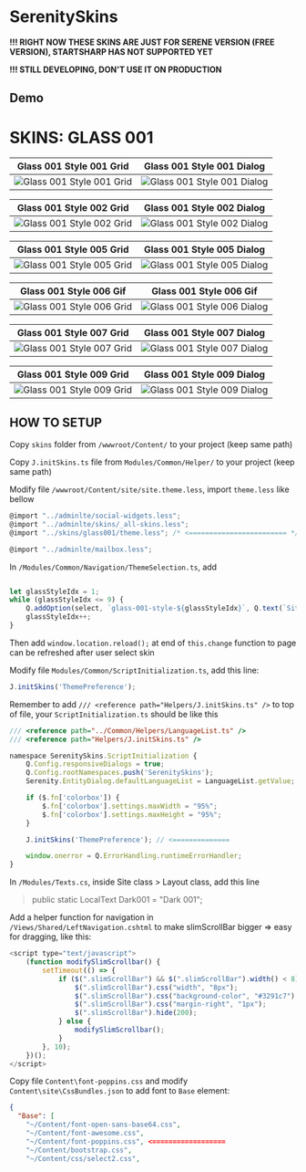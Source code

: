 # SerenitySkins

**!!! RIGHT NOW THESE SKINS ARE JUST FOR SERENE VERSION (FREE VERSION), STARTSHARP HAS NOT SUPPORTED YET**

**!!! STILL DEVELOPING, DON'T USE IT ON PRODUCTION**

## Demo

# SKINS: GLASS 001

**Glass 001 Style 001 Grid**             |  **Glass 001 Style 001 Dialog**
:-------------------------:|:-------------------------:
![Glass 001 Style 001 Grid](https://github.com/minhhungit/SerenitySkins/blob/main/assets/images/glass-001-ver2/img-1.jpg?raw=true)  |  ![Glass 001 Style 001 Dialog](https://github.com/minhhungit/SerenitySkins/blob/main/assets/images/glass-001-ver2/img-2.jpg?raw=true)

**Glass 001 Style 002 Grid**             |  **Glass 001 Style 002 Dialog**
:-------------------------:|:-------------------------:
![Glass 001 Style 002 Grid](https://github.com/minhhungit/SerenitySkins/blob/main/assets/images/glass-001-ver2/img-3.jpg?raw=true)  |  ![Glass 001 Style 002 Dialog](https://github.com/minhhungit/SerenitySkins/blob/main/assets/images/glass-001-ver2/img-4.jpg?raw=true)

**Glass 001 Style 005 Grid**             |  **Glass 001 Style 005 Dialog**
:-------------------------:|:-------------------------:
![Glass 001 Style 005 Grid](https://github.com/minhhungit/SerenitySkins/blob/main/assets/images/glass-001-ver2/img-5.jpg?raw=true)  |  ![Glass 001 Style 005 Dialog](https://github.com/minhhungit/SerenitySkins/blob/main/assets/images/glass-001-ver2/img-6.jpg?raw=true)

**Glass 001 Style 006 Gif**             |  **Glass 001 Style 006 Gif**
:-------------------------:|:-------------------------:
![Glass 001 Style 006 Grid](https://github.com/minhhungit/SerenitySkins/blob/main/assets/images/glass-001-ver2/style06.gif?raw=true)  |  ![Glass 001 Style 006 Dialog](https://github.com/minhhungit/SerenitySkins/blob/main/assets/images/glass-001-ver2/style06.gif?raw=true)

**Glass 001 Style 007 Grid**             |  **Glass 001 Style 007 Dialog**
:-------------------------:|:-------------------------:
![Glass 001 Style 007 Grid](https://github.com/minhhungit/SerenitySkins/blob/main/assets/images/glass-001-ver2/img-9.jpg?raw=true)  |  ![Glass 001 Style 007 Dialog](https://github.com/minhhungit/SerenitySkins/blob/main/assets/images/glass-001-ver2/img-10.jpg?raw=true)

**Glass 001 Style 009 Grid**             |  **Glass 001 Style 009 Dialog**
:-------------------------:|:-------------------------:
![Glass 001 Style 009 Grid](https://github.com/minhhungit/SerenitySkins/blob/main/assets/images/glass-001-ver2/img-11.jpg?raw=true)  |  ![Glass 001 Style 009 Dialog](https://github.com/minhhungit/SerenitySkins/blob/main/assets/images/glass-001-ver2/img-12.jpg?raw=true)


## HOW TO SETUP

Copy `skins` folder from `/wwwroot/Content/` to your project (keep same path)

Copy `J.initSkins.ts` file from `Modules/Common/Helper/` to your project (keep same path)

Modify file `/wwwroot/Content/site/site.theme.less`, import `theme.less` like bellow
```javascript
@import "../adminlte/social-widgets.less";
@import "../adminlte/skins/_all-skins.less";
@import "../skins/glass001/theme.less"; /* <======================== */

@import "../adminlte/mailbox.less";
```


In `/Modules/Common/Navigation/ThemeSelection.ts`, add 

```javascript

let glassStyleIdx = 1;
while (glassStyleIdx <= 9) {
	Q.addOption(select, `glass-001-style-${glassStyleIdx}`, Q.text(`Site.Layout.Glass001Style${glassStyleIdx}`));
	glassStyleIdx++;
}
```

Then add `window.location.reload();` at end of `this.change` function to page can be refreshed after user select skin

Modify file `Modules/Common/ScriptInitialization.ts`, add this line:
```javascript
J.initSkins('ThemePreference');
```

Remember to add `/// <reference path="Helpers/J.initSkins.ts" />` to top of file, your `ScriptInitialization.ts` should be like this

```javascript
/// <reference path="../Common/Helpers/LanguageList.ts" />
/// <reference path="Helpers/J.initSkins.ts" />

namespace SerenitySkins.ScriptInitialization {
    Q.Config.responsiveDialogs = true;
    Q.Config.rootNamespaces.push('SerenitySkins');
    Serenity.EntityDialog.defaultLanguageList = LanguageList.getValue;

    if ($.fn['colorbox']) {
        $.fn['colorbox'].settings.maxWidth = "95%";
        $.fn['colorbox'].settings.maxHeight = "95%";
    }

    J.initSkins('ThemePreference'); // <==============

    window.onerror = Q.ErrorHandling.runtimeErrorHandler;
}
```

In `/Modules/Texts.cs`, inside Site class > Layout class, add this line
>public static LocalText Dark001 = "Dark 001";


Add a helper function for navigation in `/Views/Shared/LeftNavigation.cshtml` to make slimScrollBar bigger => easy for dragging, like this:
```javascript
<script type="text/javascript">
	(function modifySlimScrollbar() {
		setTimeout(() => {
			if ($(".slimScrollBar") && $(".slimScrollBar").width() < 8) {
				$(".slimScrollBar").css("width", "8px");
				$(".slimScrollBar").css("background-color", "#3291c7");
				$(".slimScrollBar").css("margin-right", "1px");
				$(".slimScrollBar").hide(200);
			} else {
				modifySlimScrollbar();
			}
		}, 10);
	})();
</script>
```

Copy file `Content\font-poppins.css` and modify `Content\site\CssBundles.json` to add font to `Base` element:

```json
{
  "Base": [
    "~/Content/font-open-sans-base64.css",
    "~/Content/font-awesome.css",
    "~/Content/font-poppins.css", <==================
    "~/Content/bootstrap.css",
    "~/Content/css/select2.css",
```
